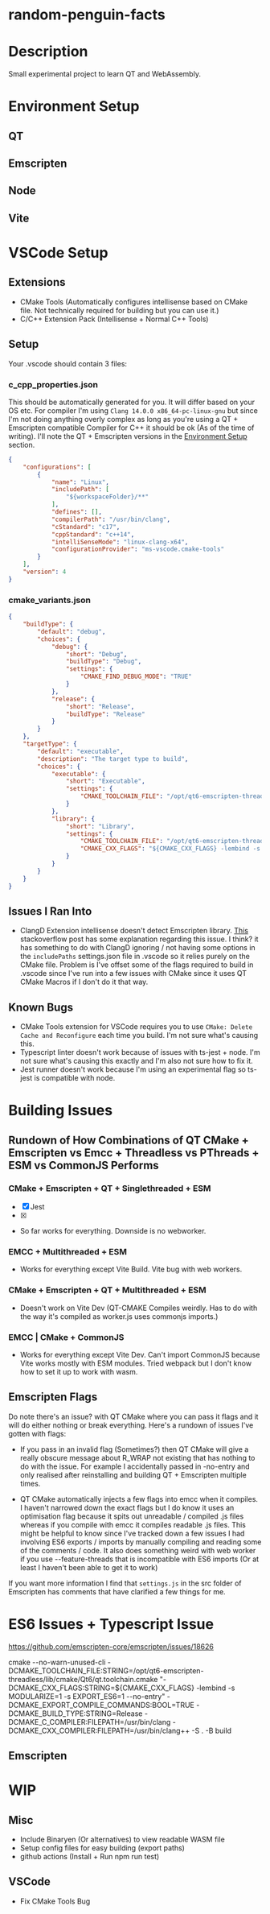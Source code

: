 # random-penguin-facts

# Description

Small experimental project to learn QT and WebAssembly.



# Environment Setup

## QT

## Emscripten

## Node

## Vite



# VSCode Setup

## Extensions

- CMake Tools (Automatically configures intellisense based on CMake file. Not technically required for building but you can use it.)
- C/C++ Extension Pack (Intellisense + Normal C++ Tools)

## Setup

Your .vscode should contain 3 files:

### c_cpp_properties.json

This should be automatically generated for you. It will differ based on your OS etc. For compiler I'm using `Clang 14.0.0 x86_64-pc-linux-gnu` but
since I'm not doing anything overly complex as long as you're using a QT + Emscripten compatible Compiler for C++ it should be ok (As of the time
of writing). I'll note the QT + Emscripten versions in the [Environment Setup](#environment-setup) section.

```json
{
    "configurations": [
        {
            "name": "Linux",
            "includePath": [
                "${workspaceFolder}/**"
            ],
            "defines": [],
            "compilerPath": "/usr/bin/clang",
            "cStandard": "c17",
            "cppStandard": "c++14",
            "intelliSenseMode": "linux-clang-x64",
            "configurationProvider": "ms-vscode.cmake-tools"
        }
    ],
    "version": 4
}
```

### cmake_variants.json


```json
{
    "buildType": {
        "default": "debug",
        "choices": {
            "debug": {
                "short": "Debug",
                "buildType": "Debug",
                "settings": {
                    "CMAKE_FIND_DEBUG_MODE": "TRUE"
                }
            },
            "release": {
                "short": "Release",
                "buildType": "Release"
            }
        }
    },
    "targetType": {
        "default": "executable",
        "description": "The target type to build",
        "choices": {
            "executable": {
                "short": "Executable",
                "settings": {
                    "CMAKE_TOOLCHAIN_FILE": "/opt/qt6-emscripten-threadless/lib/cmake/Qt6/qt.toolchain.cmake"
                }
            },
            "library": {
                "short": "Library",
                "settings": {
                    "CMAKE_TOOLCHAIN_FILE": "/opt/qt6-emscripten-threadless/lib/cmake/Qt6/qt.toolchain.cmake",
                    "CMAKE_CXX_FLAGS": "${CMAKE_CXX_FLAGS} -lembind -s MODULARIZE=1 -s EXPORT_ES6=1 --no-entry"
                }
            }
        }
    }
}
```


## Issues I Ran Into

- ClangD Extension intellisense doesn't detect Emscripten library. [This](https://stackoverflow.com/questions/76250587/vscode-clangd-failed-to-find-my-header-file-not-found-clangpp-file-not-found) stackoverflow post has some explanation
regarding this issue. I think? it has something to do with ClangD ignoring / not having some options in the
`includePaths` settings.json file in .vscode so it relies purely on the CMake file. Problem is I've offset some of
the flags required to build in .vscode since I've run into a few issues with CMake since it uses QT CMake Macros if I don't
do it that way.

## Known Bugs

- CMake Tools extension for VSCode requires you to use `CMake: Delete Cache and Reconfigure` each time you build. I'm not sure
what's causing this.
- Typescript linter doesn't work because of issues with ts-jest + node. I'm not sure what's causing this exactly and I'm also
not sure how to fix it.
- Jest runner doesn't work because I'm using an experimental flag so ts-jest is compatible with node.



# Building Issues

## Rundown of How Combinations of QT CMake + Emscripten vs Emcc + Threadless vs PThreads + ESM vs CommonJS Performs

### CMake + Emscripten + QT + Singlethreaded + ESM

- [x] Jest
- [x]

- So far works for everything. Downside is no webworker.

### EMCC + Multithreaded + ESM
- Works for everything except Vite Build. Vite bug with web workers.

### CMake + Emscripten + QT + Multithreaded + ESM
- Doesn't work on Vite Dev (QT-CMAKE Compiles weirdly. Has to do with the way it's compiled as worker.js uses commonjs imports.)

### EMCC | CMake + CommonJS
- Works for everything except Vite Dev. Can't import CommonJS because Vite works mostly with ESM modules. 
Tried webpack but I don't know how to set it up to work with wasm.

## Emscripten Flags

Do note there's an issue? with QT CMake where you can pass it flags and it will do either nothing or break everything. Here's
a rundown of issues I've gotten with flags:

- If you pass in an invalid flag (Sometimes?) then QT CMake will give a really obscure message about R_WRAP not existing that has
nothing to do with the issue. For example I accidentally passed in -no-entry and only realised after reinstalling and building
QT + Emscripten multiple times.

- QT CMake automatically injects a few flags into emcc when it compiles. I haven't narrowed down the exact flags but I do know
it uses an optimisation flag because it spits out unreadable / compiled .js files whereas if you compile with emcc it compiles readable .js files.
This might be helpful to know since I've tracked down a few issues I had involving ES6 exports / imports by manually compiling and
reading some of the comments / code. It also does something weird with web worker if you use --feature-threads that is incompatible with 
ES6 imports (Or at least I haven't been able to get it to work)



If you want more information I find that `settings.js` in the src folder of Emscripten has comments that have clarified a few things for me.

# ES6 Issues + Typescript Issue

https://github.com/emscripten-core/emscripten/issues/18626

cmake --no-warn-unused-cli -DCMAKE_TOOLCHAIN_FILE:STRING=/opt/qt6-emscripten-threadless/lib/cmake/Qt6/qt.toolchain.cmake "-DCMAKE_CXX_FLAGS:STRING=${CMAKE_CXX_FLAGS} -lembind -s MODULARIZE=1 -s EXPORT_ES6=1 --no-entry" -DCMAKE_EXPORT_COMPILE_COMMANDS:BOOL=TRUE -DCMAKE_BUILD_TYPE:STRING=Release -DCMAKE_C_COMPILER:FILEPATH=/usr/bin/clang -DCMAKE_CXX_COMPILER:FILEPATH=/usr/bin/clang++ -S . -B build





## Emscripten



# WIP

## Misc

- Include Binaryen (Or alternatives) to view readable WASM file
- Setup config files for easy building (export paths)
- github actions (Install + Run npm run test)

## VSCode

- Fix CMake Tools Bug